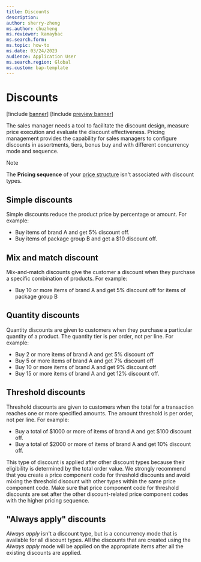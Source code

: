 ```yaml
---
title: Discounts
description:
author: sherry-zheng
ms.author: chuzheng
ms.reviewer: kamaybac
ms.search.form: 
ms.topic: how-to
ms.date: 03/24/2023
audience: Application User
ms.search.region: Global
ms.custom: bap-template
---
```


# Discounts

[!include [banner](../includes/banner.md)]
[!include [preview banner](../includes/preview-banner.md)]
<!-- KFM: Preview until further notice -->

The sales manager needs a tool to facilitate the discount design, measure price execution and evaluate the discount effectiveness. Pricing management provides the capability for sales managers to configure discounts in assortments, tiers, bonus buy and with different concurrency mode and sequence.

> [!NOTE]
> The **Pricing sequence** of your [price structure](price-structure-overview.md) isn't associated with discount types.

## Simple discounts

Simple discounts reduce the product price by percentage or amount. For example:

- Buy items of brand A and get 5% discount off.
- Buy items of package group B and get a $10 discount off.

## Mix and match discount

Mix-and-match discounts give the customer a discount when they purchase a specific combination of products. For example:

- Buy 10 or more items of brand A and get 5% discount off for items of package group B

## Quantity discounts

Quantity discounts are given to customers when they purchase a particular quantity of a product. The quantity tier is per order, not per line. For example:

- Buy 2 or more items of brand A and get 5% discount off
- Buy 5 or more items of brand A and get 7% discount off
- Buy 10 or more items of brand A and get 9% discount off
- Buy 15 or more items of brand A and get 12% discount off.

## Threshold discounts

Threshold discounts are given to customers when the total for a transaction reaches one or more specified amounts. The amount threshold is per order, not per line. For example:

- Buy a total of $1000 or more of items of brand A and get $100 discount off.
- Buy a total of $2000 or more of items of brand A and get 10% discount off.

This type of discount is applied after other discount types because their eligibility is determined by the total order value. We strongly recommend that you create a price component code for threshold discounts and avoid mixing the threshold discount with other types within the same price component code. Make sure that price component code for threshold discounts are set after the other discount-related price component codes with the higher pricing sequence.

## "Always apply" discounts

*Always apply* isn't a discount type, but is a concurrency mode that is available for all discount types. All the discounts that are created using the *Always apply* mode will be applied on the appropriate items after all the existing discounts are applied.

